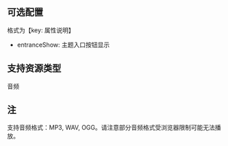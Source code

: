 ## 可选配置

格式为【key: 属性说明】

- entranceShow: 主题入口按钮显示

## 支持资源类型

音频

## 注

支持音频格式：MP3, WAV, OGG。请注意部分音频格式受浏览器限制可能无法播放。
